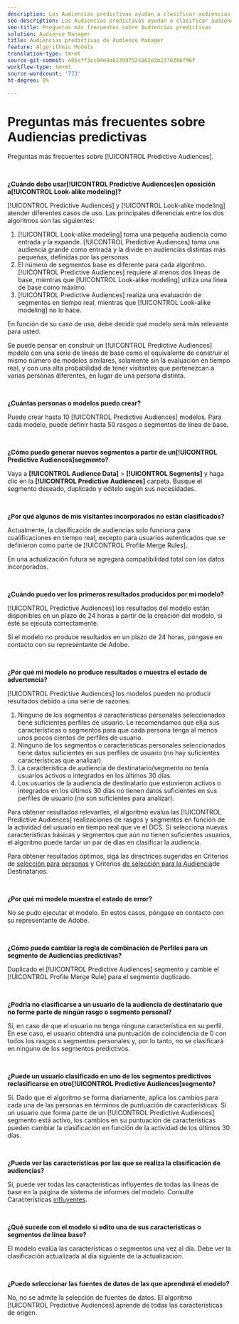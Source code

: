 ```yaml
---
description: Las Audiencias predictivas ayudan a clasificar audiencias desconocidas en personalidades distintas en tiempo real, mediante el uso de la ciencia de datos.
seo-description: Las Audiencias predictivas ayudan a clasificar audiencias desconocidas en personalidades distintas en tiempo real, mediante el uso de la ciencia de datos.
seo-title: Preguntas más frecuentes sobre Audiencias predictivas
solution: Audience Manager
title: Audiencias predictivas de Audience Manager
feature: Algorithmic Models
translation-type: tm+mt
source-git-commit: e05eff3cc04e4a82399752c862e2b2370286f96f
workflow-type: tm+mt
source-wordcount: '773'
ht-degree: 0%

---
```



# Preguntas más frecuentes sobre Audiencias predictivas

Preguntas más frecuentes sobre [!UICONTROL Predictive Audiences].

 

**¿Cuándo debo usar[!UICONTROL Predictive Audiences]en oposición a[!UICONTROL Look-alike modeling]?**

[!UICONTROL Predictive Audiences] y [!UICONTROL Look-alike modeling] atender diferentes casos de uso. Las principales diferencias entre los dos algoritmos son las siguientes:

1. [!UICONTROL Look-alike modeling] toma una pequeña audiencia como entrada y la expande. [!UICONTROL Predictive Audiences] toma una audiencia grande como entrada y la divide en audiencias distintas más pequeñas, definidas por las personas.
1. El número de segmentos base es diferente para cada algoritmo. [!UICONTROL Predictive Audiences] requiere al menos dos líneas de base, mientras que [!UICONTROL Look-alike modeling] utiliza una línea de base como máximo.
1. [!UICONTROL Predictive Audiences] realiza una evaluación de segmentos en tiempo real, mientras que [!UICONTROL Look-alike modeling] no lo hace.

En función de su caso de uso, debe decidir qué modelo será más relevante para usted.

Se puede pensar en construir un [!UICONTROL Predictive Audiences] modelo con una serie de líneas de base como el equivalente de construir el mismo número de modelos similares, solamente sin la evaluación en tiempo real, y con una alta probabilidad de tener visitantes que pertenezcan a varias personas diferentes, en lugar de una persona distinta.

 

**¿Cuántas personas o modelos puedo crear?**

Puede crear hasta 10 [!UICONTROL Predictive Audiences] modelos. Para cada modelo, puede definir hasta 50 rasgos o segmentos de línea de base.

 

**¿Cómo puedo generar nuevos segmentos a partir de un[!UICONTROL Predictive Audiences]segmento?**

Vaya a **[!UICONTROL Audience Data]** > **[!UICONTROL Segments]** y haga clic en la **[!UICONTROL Predictive Audiences]** carpeta. Busque el segmento deseado, duplicado y edítelo según sus necesidades.

 

**¿Por qué algunos de mis visitantes incorporados no están clasificados?**

Actualmente, la clasificación de audiencias solo funciona para cualificaciones en tiempo real, excepto para usuarios autenticados que se definieron como parte de [!UICONTROL Profile Merge Rules].

En una actualización futura se agregará compatibilidad total con los datos incorporados.

 

**¿Cuándo puedo ver los primeros resultados producidos por mi modelo?**

[!UICONTROL Predictive Audiences] los resultados del modelo están disponibles en un plazo de 24 horas a partir de la creación del modelo, si éste se ejecuta correctamente.

Si el modelo no produce resultados en un plazo de 24 horas, póngase en contacto con su representante de Adobe.

 

**¿Por qué mi modelo no produce resultados o muestra el estado de advertencia?**

[!UICONTROL Predictive Audiences] los modelos pueden no producir resultados debido a una serie de razones:

1. Ninguno de los segmentos o características personales seleccionados tiene suficientes perfiles de usuario. Le recomendamos que elija sus características o segmentos para que cada persona tenga al menos unos pocos cientos de perfiles de usuario.
1. Ninguno de los segmentos o características personales seleccionados tiene datos suficientes en sus perfiles de usuario (no hay suficientes características que analizar).
1. La característica de audiencia de destinatario/segmento no tenía usuarios activos o integrados en los últimos 30 días.
1. Los usuarios de la audiencia de destinatario que estuvieron activos o integrados en los últimos 30 días no tienen datos suficientes en sus perfiles de usuario (no son suficientes para analizar).

Para obtener resultados relevantes, el algoritmo evalúa las [!UICONTROL Predictive Audiences] realizaciones de rasgos y segmentos en función de la actividad del usuario en tiempo real que ve el DCS. Si selecciona nuevas características básicas y segmentos que aún no tienen suficientes usuarios, el algoritmo puede tardar un par de días en clasificar la audiencia.

Para obtener resultados óptimos, siga las directrices sugeridas en Criterios de [selección para personas](../features/algorithmic-models/predictive-audiences.md#selection-personas) y Criterios [de selección para la Audiencia](../features/algorithmic-models/predictive-audiences.md#selection-audience)de Destinatarios.

 

**¿Por qué mi modelo muestra el estado de error?**

No se pudo ejecutar el modelo. En estos casos, póngase en contacto con su representante de Adobe.

 

**¿Cómo puedo cambiar la regla de combinación de Perfiles para un segmento de Audiencias predictivas?**

Duplicado el [!UICONTROL Predictive Audiences] segmento y cambie el [!UICONTROL Profile Merge Rule] para el segmento duplicado.

 

**¿Podría no clasificarse a un usuario de la audiencia de destinatario que no forme parte de ningún rasgo o segmento personal?**

Sí, en caso de que el usuario no tenga ninguna característica en su perfil. En ese caso, el usuario obtendrá una puntuación de coincidencia de 0 con todos los rasgos o segmentos personales y, por lo tanto, no se clasificará en ninguno de los segmentos predictivos.

 

**¿Puede un usuario clasificado en uno de los segmentos predictivos reclasificarse en otro[!UICONTROL Predictive Audiences]segmento?**

Sí. Dado que el algoritmo se forma diariamente, aplica los cambios para cada una de las personas en términos de puntuación de características. Si un usuario que forma parte de un [!UICONTROL Predictive Audiences] segmento está activo, los cambios en su puntuación de características pueden cambiar la clasificación en función de la actividad de los últimos 30 días.

 

**¿Puedo ver las características por las que se realiza la clasificación de audiencias?**

Sí, puede ver todas las características influyentes de todas las líneas de base en la página de sistema de informes del modelo. Consulte Características [influyentes](../features/algorithmic-models/predictive-audiences-reporting.md#influential-traits).

 

**¿Qué sucede con el modelo si edito una de sus características o segmentos de línea base?**

El modelo evalúa las características o segmentos una vez al día. Debe ver la clasificación actualizada al día siguiente de la actualización.

 

**¿Puedo seleccionar las fuentes de datos de las que aprenderá el modelo?**

No, no se admite la selección de fuentes de datos. El algoritmo [!UICONTROL Predictive Audiences] aprende de todas las características de origen.